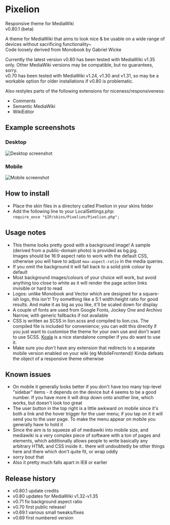 # Pixelion
Responsive theme for MediaWiki  
v0.80.1 (beta)

A theme for MediaWiki that aims to look nice & be usable on a wide range of devices without sacrificing functionality~  
Code loosely derived from Monobook by Gabriel Wicke

Currently the latest version v0.80 has been tested with MediaWiki v1.35 only. Other MediaWiki versions may be
compatible, but no guarantees, sorry.  
v0.70 has been tested with MediaWiki v1.24, v1.30 and v1.31, so may be a workable option for older installations if
v0.80 is problematic.

Also restyles parts of the following extensions for niceness/responsiveness:
* Comments
* Semantic MediaWiki
* WikiEditor

## Example screenshots
### Desktop
![Desktop screenshot](example-desktop.png)
### Mobile
![Mobile screenshot](example-mobile.png)

## How to install
* Place the skin files in a directory called Pixelion in your skins folder
* Add the following line to your LocalSettings.php:  
`require_once "$IP/skins/Pixelion/Pixelion.php";`

## Usage notes
* This theme looks pretty good with a background image! A sample (derived from a public-domain photo) is provided as bg.jpg. \
  Images should be 16:9 aspect ratio to work with the default CSS, otherwise you will have to adjust `max-aspect-ratio` in the media queries.
* If you omit the background it will fall back to a solid pink colour by default
* Most background images/colours of your choice will work, but avoid anything too close to white as it will render the page action links invisible or hard to read
* Logos: unlike Monobook and Vector which are designed for a square-ish logo, this isn't! Try something like a 5:1 width:height ratio for good results. And make it as big as you like, it'll be scaled down for display
* A couple of fonts are used from Google Fonts, Jockey One and Archivo Narrow, with generic fallbacks if not available
* CSS is written as SCSS in lion.scss and compiled to lion.css. The compiled file is included for convenience; you can edit this directly if you just want to customise the theme for your own use and don't want to use SCSS. [Koala](http://koala-app.com/) is a nice standalone compiler if you *do* want to use it.
* Make sure you *don't* have any extension that redirects to a separate mobile version enabled on your wiki (eg MobileFrontend)! Kinda defeats the object of a responsive theme otherwise

## Known issues
* On mobile it generally looks better if you don't have too many top-level "sidebar" items - it depends on the device but 4 seems to be a good number.  If you have more it will drop down onto another line, which works, but doesn't look too great
* The user button in the top right is a little awkward on mobile since it's both a link and the hover trigger for the user menu; if you tap on it it will send you to the user page. To make the menu appear on mobile you generally have to hold it
* Since the aim is to squeeze all of mediawiki into mobile size, and mediawiki is a very complex piece of software with a ton of pages and elements, which additionally allows people to write basically any arbitrary HTML and CSS inside it..  there will undoubtedly be other things here and there which don't quite fit, or wrap oddly
* sorry bout that
* Also it pretty much falls apart in IE8 or earlier

## Release history
* v0.80.1 update credits
* v0.80 updates for MediaWiki v1.32-v1.35
* v0.71 fix background aspect ratio
* v0.70 first public release!
* v0.69.1 various small tweaks/fixes
* v0.69 first numbered version

